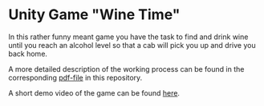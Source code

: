 # Unity Game "Wine Time"

In this rather funny meant game you have the task to find and drink wine until you reach an alcohol level so that a cab will pick you up and drive you back home.

A more detailed description of the working process can be found in the corresponding [pdf-file](https://github.com/MilanEwert/Unity-Game-Wine-Time/blob/master/Unity%20Project%20Wine%20Time.pdf) in this repository.

A short demo video of the game can be found [here](https://www.youtube.com/watch?v=EbBny-5l-pA&ab_channel=Manicx).
